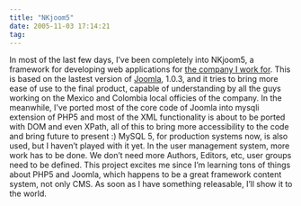 ```yaml
---
title: "NKjoom5"
date: 2005-11-03 17:14:21
tag: 
---
```

In most of the last few days, I&#8217;ve been completely into NKjoom5, a framework for developing web applications for <a target="_blank" href="http://www.nekotec.com.mx/">the company I work for</a>. This is based on the lastest version of <a target="_blank" href="http://www.joomla.org">Joomla</a>, 1.0.3, and it tries to bring more ease of use to the final product, capable of understanding by all the guys working on the Mexico and Colombia local officies of the company. In the meanwhile, I&#8217;ve ported most of the core code of Joomla into mysqli extension of PHP5 and most of the XML functionality is about to be ported with DOM and even XPath, all of this to bring more accessibility to the code and bring future to present :) MySQL 5, for production systems now, is also used, but I haven&#8217;t played with it yet. In the user management system, more work has to be done. We don&#8217;t need more Authors, Editors, etc, user groups need to be defined. This project excites me since I&#8217;m learning tons of things about PHP5 and Joomla, which happens to be a great framework content system, not only CMS. As soon as I have something releasable, I&#8217;ll show it to the world. <br/><br/>
